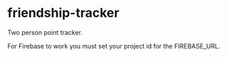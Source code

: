 # friendship-tracker
Two person point tracker.

For Firebase to work you must set your project id for the FIREBASE_URL.
